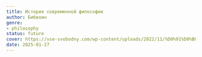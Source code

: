 ```yaml
---
title: История современной философии
author: Бибихин
genre:
- philosophy
status: future
cover: https://vse-svobodny.com/wp-content/uploads/2022/11/%D0%91%D0%B8%D0%B1%D0%B8%D1%85%D0%B8%D0%BD-%D0%98%D1%81%D1%82%D0%BE%D1%80%D0%B8%D1%8F.jpg
date: 2025-01-27
---
```


